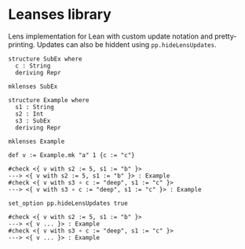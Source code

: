 # Leanses library

Lens implementation for Lean with custom update notation and pretty-printing.
Updates can also be hiddent using `pp.hideLensUpdates`.

```lean
structure SubEx where
  c : String
  deriving Repr

mklenses SubEx

structure Example where
  s1 : String
  s2 : Int
  s3 : SubEx
  deriving Repr

mklenses Example

def v := Example.mk "a" 1 {c := "c"}

#check <{ v with s2 := 5, s1 := "b" }>
---> <{ v with s2 := 5, s1 := "b" }> : Example
#check <{ v with s3 ∘ c := "deep", s1 := "c" }>
---> <{ v with s3 ∘ c := "deep", s1 := "c" }> : Example

set_option pp.hideLensUpdates true

#check <{ v with s2 := 5, s1 := "b" }>
---> <{ v ... }> : Example
#check <{ v with s3 ∘ c := "deep", s1 := "c" }>
---> <{ v ... }> : Example
```
